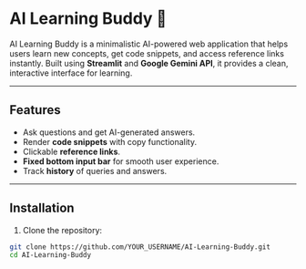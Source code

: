 # AI Learning Buddy 🤖

AI Learning Buddy is a minimalistic AI-powered web application that helps users learn new concepts, get code snippets, and access reference links instantly. Built using **Streamlit** and **Google Gemini API**, it provides a clean, interactive interface for learning.

---

## Features

- Ask questions and get AI-generated answers.
- Render **code snippets** with copy functionality.
- Clickable **reference links**.
- **Fixed bottom input bar** for smooth user experience.
- Track **history** of queries and answers.

---


## Installation

1. Clone the repository:

```bash
git clone https://github.com/YOUR_USERNAME/AI-Learning-Buddy.git
cd AI-Learning-Buddy


